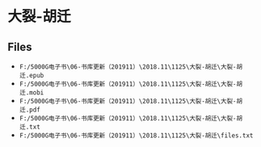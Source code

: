 # 大裂-胡迁

## Files

- `F:/5000G电子书\06-书库更新（201911）\2018.11\1125\大裂-胡迁\大裂-胡迁.epub`
- `F:/5000G电子书\06-书库更新（201911）\2018.11\1125\大裂-胡迁\大裂-胡迁.mobi`
- `F:/5000G电子书\06-书库更新（201911）\2018.11\1125\大裂-胡迁\大裂-胡迁.pdf`
- `F:/5000G电子书\06-书库更新（201911）\2018.11\1125\大裂-胡迁\大裂-胡迁.txt`
- `F:/5000G电子书\06-书库更新（201911）\2018.11\1125\大裂-胡迁\files.txt`
